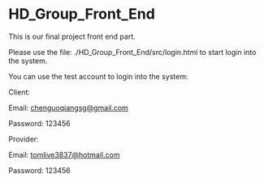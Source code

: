 # HD_Group_Front_End
This is our final project front end part.

Please use the file: ./HD_Group_Front_End/src/login.html to start login into the system.

You can use the test account to login into the system:

Client:

Email: chenguoqiangsg@gmail.com

Password: 123456

Provider:

Email: tomlive3837@hotmail.com

Password: 123456
